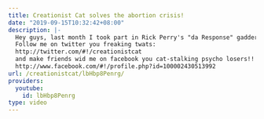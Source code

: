 ```yaml
---
title: Creationist Cat solves the abortion crisis!
date: "2019-09-15T10:32:42+08:00"
description: |-
  Hey guys, last month I took part in Rick Perry's "da Response" gaddering and let me tell you, we prayed up a freaking storm! I gave an electrifying speech, in which I outline a practical solution to dee abortion crisis dat should satisfy both pro-lifers and dee evil, sodomite pro-choice jerk faces... Here it freakin' is!!!
  Follow me on twitter you freaking twats:
  http://twitter.com/#!/creationistcat
  and make friends wid me on facebook you cat-stalking psycho losers!!!
  http://www.facebook.com/#!/profile.php?id=100002430513992
url: /creationistcat/lbHbp8Penrg/
providers:
  youtube:
    id: lbHbp8Penrg
type: video
---
```

